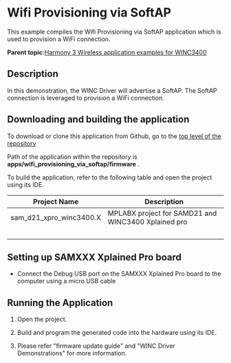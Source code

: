 # Wifi Provisioning via SoftAP

This example compiles the Wifi Provisioning via SoftAP application which is used to provision a WiFi connection.

**Parent topic:**[Harmony 3 Wireless application examples for WINC3400](GUID-B02CCF0F-B40C-487D-8D4D-570EFA78D2BF.md)

## Description

In this demonstration, the WINC Driver will advertise a SoftAP. The SoftAP connection is leveraged to provision a WiFi connection.

## Downloading and building the application

To download or clone this application from Github, go to the [top level of the repository](https://github.com/Microchip-MPLAB-Harmony/wireless_apps_winc3400)

Path of the application within the repository is **apps/wifi\_provisioning\_via\_softap/firmware** .

To build the application, refer to the following table and open the project using its IDE.

|Project Name|Description|
|------------|-----------|
|sam\_d21\_xpro\_winc3400.X|MPLABX project for SAMD21 and WINC3400 Xplained pro|
| |

## Setting up SAMXXX Xplained Pro board

-   Connect the Debug USB port on the SAMXXX Xplained Pro board to the computer using a micro USB cable


## Running the Application

1.  Open the project.

2.  Build and program the generated code into the hardware using its IDE.

3.  Please refer "firmware update guide" and "WINC Driver Demonstrations" for more information.


